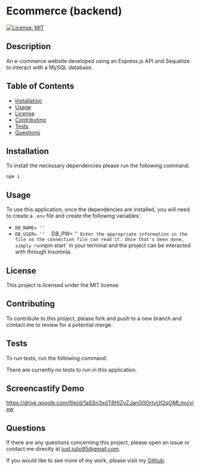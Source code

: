 # Ecommerce (backend)
[![License: MIT](https://img.shields.io/badge/License-MIT-yellow.svg)](https://opensource.org/licenses/MIT)

## Description
An e-commerce website developed using an Express.js API and Sequelize to interact with a MySQL database.

## Table of Contents
* [Installation](#Installation)
* [Usage](#Usage)
* [License](#License)
* [Contributing](#Contributing)
* [Tests](#Tests)
* [Questions](#Questions)

## Installation
To install the necessary dependencies please run the following command:

`npm i`

## Usage
To use this application, once the dependencies are installed, you will need to create a `.env` file and create the following variables: 
- `DB_NAME= ''` 
- `DB_USER= '' `
` `DB_PW= ''` 
Enter the appropriate information in the file so the connection file can read it. Once that's been done, simply run `npm start` in your terminal and the project can be interacted with through Insomnia.

## License
        
This project is licensed under the MIT license

## Contributing
To contribute to this project, please fork and push to a new branch and contact me to review for a potential merge.

## Tests
To run tests, run the following command:

There are currently no tests to run in this application.

## Screencastify Demo
https://drive.google.com/file/d/1aSSn3xdT8HIZyZJanO0OrtyUf2qOMLmv/view

## Questions
If there are any questions concerning this project, please open an issue or contact me directly at just.julio95@gmail.com.

If you would like to see more of my work, please visit my [Github](https://github.com/justjulio95).
